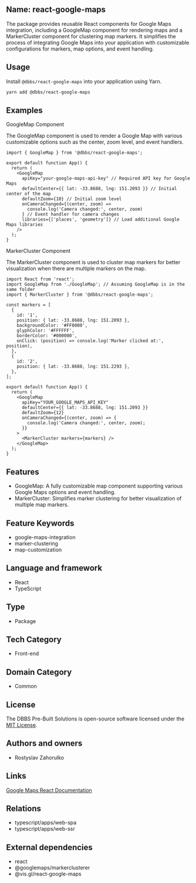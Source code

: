 ## Name: react-google-maps

The package provides reusable React components for Google Maps integration, including a GoogleMap component for rendering maps and a MarkerCluster component for clustering map markers. It simplifies the process of integrating Google Maps into your application with customizable configurations for markers, map options, and event handling.

## Usage

Install `@dbbs/react-google-maps` into your application using Yarn.

```bash
yarn add @dbbs/react-google-maps
```

## Examples

GoogleMap Component

The GoogleMap component is used to render a Google Map with various customizable options such as the center, zoom level, and event handlers.

```tsx
import { GoogleMap } from '@dbbs/react-google-maps';

export default function App() {
  return (
    <GoogleMap
      apiKey="your-google-maps-api-key" // Required API key for Google Maps
      defaultCenter={{ lat: -33.8688, lng: 151.2093 }} // Initial center of the map
      defaultZoom={10} // Initial zoom level
      onCameraChanged={(center, zoom) =>
        console.log('Camera changed:', center, zoom)
      } // Event handler for camera changes
      libraries={['places', 'geometry']} // Load additional Google Maps libraries
    />
  );
}
```

MarkerCluster Component

The MarkerCluster component is used to cluster map markers for better visualization when there are multiple markers on the map.

```tsx
import React from 'react';
import GoogleMap from './GoogleMap'; // Assuming GoogleMap is in the same folder
import { MarkerCluster } from '@dbbs/react-google-maps';

const markers = [
  {
    id: '1',
    position: { lat: -33.8688, lng: 151.2093 },
    backgroundColor: '#FF0000',
    glyphColor: '#FFFFFF',
    borderColor: '#000000',
    onClick: (position) => console.log('Marker clicked at:', position),
  },
  {
    id: '2',
    position: { lat: -33.8688, lng: 151.2293 },
  },
];

export default function App() {
  return (
    <GoogleMap
      apiKey="YOUR_GOOGLE_MAPS_API_KEY"
      defaultCenter={{ lat: -33.8688, lng: 151.2093 }}
      defaultZoom={12}
      onCameraChanged={(center, zoom) => {
        console.log('Camera changed:', center, zoom);
      }}
    >
      <MarkerCluster markers={markers} />
    </GoogleMap>
  );
}
```
## Features

- GoogleMap: A fully customizable map component supporting various Google Maps options and event handling.
- MarkerCluster: Simplifies marker clustering for better visualization of multiple map markers.

## Feature Keywords

- google-maps-integration
- marker-clustering
- map-customization

## Language and framework

- React
- TypeScript

## Type

- Package

## Tech Category

- Front-end

## Domain Category

- Common

## License

The DBBS Pre-Built Solutions is open-source software licensed under the [MIT License](LICENSE).

## Authors and owners

- Rostyslav Zahorulko

## Links

[Google Maps React Documentation](https://developers.google.com/codelabs/maps-platform/maps-platform-101-react-js#1)

## Relations

- typescript/apps/web-spa
- typescript/apps/web-ssr

## External dependencies

- react
- @googlemaps/markerclusterer
- @vis.gl/react-google-maps
